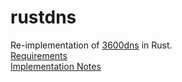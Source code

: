 # rustdns

Re-implementation of [3600dns](https://github.com/golf1052/3600dns) in Rust.  
[Requirements](https://mislove.org/teaching/cs3600/fall14/handouts/project3.pdf)  
[Implementation Notes](https://mislove.org/teaching/cs3600/fall14/handouts/project3-primer.pdf)
